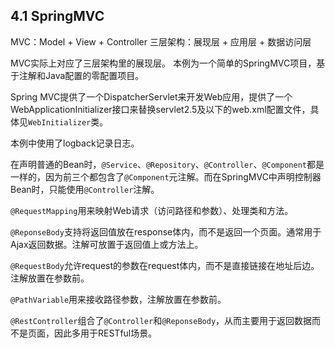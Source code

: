 ## 4.1 SpringMVC

MVC：Model + View + Controller
三层架构：展现层 + 应用层 + 数据访问层

MVC实际上对应了三层架构里的展现层。
本例为一个简单的SpringMVC项目，基于注解和Java配置的零配置项目。

Spring MVC提供了一个DispatcherServlet来开发Web应用，提供了一个WebApplicationInitializer接口来替换servlet2.5及以下的web.xml配置文件，具体见`WebInitializer`类。

本例中使用了logback记录日志。

在声明普通的Bean时，`@Service`、`@Repository`、`@Controller`、`@Component`都是一样的，因为前三个都包含了`@Component`元注解。而在SpringMVC中声明控制器Bean时，只能使用`@Controller`注解。

`@RequestMapping`用来映射Web请求（访问路径和参数）、处理类和方法。

`@ReponseBody`支持将返回值放在response体内，而不是返回一个页面。通常用于Ajax返回数据。注解可放置于返回值上或方法上。

`@RequestBody`允许request的参数在request体内，而不是直接链接在地址后边。注解放置在参数前。

`@PathVariable`用来接收路径参数，注解放置在参数前。

`@RestController`组合了`@Controller`和`@ReponseBody`，从而主要用于返回数据而不是页面，因此多用于RESTful场景。